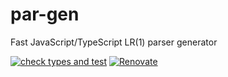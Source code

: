 # par-gen
Fast JavaScript/TypeScript LR(1) parser generator

[![check types and test](https://github.com/par-gen/par-gen/workflows/check%20types%20and%20test/badge.svg)](https://github.com/par-gen/par-gen/actions?query=workflow%3A%22check+types+and+test%22)
[![Renovate](https://img.shields.io/badge/renovate-enabled-brightgreen.svg)](https://renovatebot.com)
